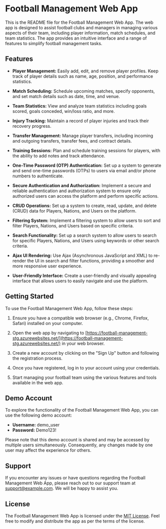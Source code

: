 # Football Management Web App

This is the README file for the Football Management Web App. The web app is designed to assist football clubs and managers in managing various aspects of their team, including player information, match schedules, and team statistics. The app provides an intuitive interface and a range of features to simplify football management tasks.

## Features

- **Player Management:** Easily add, edit, and remove player profiles. Keep track of player details such as name, age, position, and performance statistics.

- **Match Scheduling:** Schedule upcoming matches, specify opponents, and set match details such as date, time, and venue.

- **Team Statistics:** View and analyze team statistics including goals scored, goals conceded, win/loss ratio, and more.

- **Injury Tracking:** Maintain a record of player injuries and track their recovery progress.

- **Transfer Management:** Manage player transfers, including incoming and outgoing transfers, transfer fees, and contract details.

- **Training Sessions:** Plan and schedule training sessions for players, with the ability to add notes and track attendance.

- **One-Time Password (OTP) Authentication:** Set up a system to generate and send one-time passwords (OTPs) to users via email and/or phone numbers to authenticate.

- **Secure Authentication and Authorization:** Implement a secure and reliable authentication and authorization system to ensure only authorized users can access the platform and perform specific actions.

- **CRUD Operations:** Set up a system to create, read, update, and delete (CRUD) data for Players, Nations, and Users on the platform.

- **Filtering System:** Implement a filtering system to allow users to sort and filter Players, Nations, and Users based on specific criteria.

- **Search Functionality:** Set up a search system to allow users to search for specific Players, Nations, and Users using keywords or other search criteria.

- **Ajax UI Rendering:** Use Ajax (Asynchronous JavaScript and XML) to re-render the UI in search and filter functions, providing a smoother and more responsive user experience.

- **User-Friendly Interface:** Create a user-friendly and visually appealing interface that allows users to easily navigate and use the platform.

## Getting Started

To use the Football Management Web App, follow these steps:

1. Ensure you have a compatible web browser (e.g., Chrome, Firefox, Safari) installed on your computer.

2. Open the web app by navigating to [https://football-management-stg.azurewebsites.net/](https://football-management-stg.azurewebsites.net/) in your web browser.

3. Create a new account by clicking on the "Sign Up" button and following the registration process.

4. Once you have registered, log in to your account using your credentials.

5. Start managing your football team using the various features and tools available in the web app.

## Demo Account

To explore the functionality of the Football Management Web App, you can use the following demo account:

- **Username:** demo_user
- **Password:** Demo123!

Please note that this demo account is shared and may be accessed by multiple users simultaneously. Consequently, any changes made by one user may affect the experience for others.

## Support

If you encounter any issues or have questions regarding the Football Management Web App, please reach out to our support team at [support@example.com](mailto:support@example.com). We will be happy to assist you.

## License

The Football Management Web App is licensed under the [MIT License](LICENSE). Feel free to modify and distribute the app as per the terms of the license.
